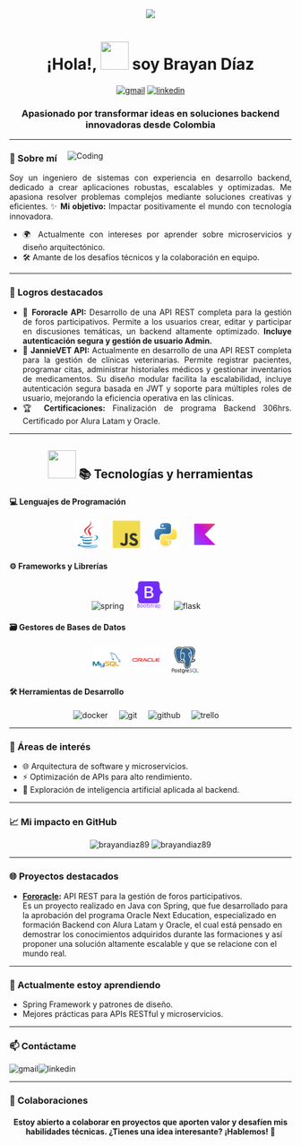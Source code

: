 <div align="center">
  <img src="https://readme-typing-svg.herokuapp.com?font=Architects+Daughter&color=FF5733&size=40&center=true&width=600&height=80&lines=¡Hola+Mundo!;Bienvenidos+a+mi+perfil;Soy+desarrollador+Backend...;Estudiante+Inteligencia+Artificial..." />
</div>
<h1 align="center">¡Hola!, <img src="https://raw.githubusercontent.com/nixin72/nixin72/master/wave.gif" width="50px" height="50px"></img> soy Brayan Díaz</h1>

<div align="center">
<a href="mailto:brayandiaz258f@gmail.com"><img align="center" src="https://img.shields.io/badge/Gmail-D14836?style=for-the-badge&logo=gmail&logoColor=white" alt="gmail"></a>
<a href="https://linkedin.com/in/brayan-diaz-dvlp" target="_blank"><img align="center" src="https://img.shields.io/badge/LinkedIn-0077B5?style=for-the-badge&logo=linkedin&logoColor=white" alt="linkedin"></a>
</div>

<h3 align="center"> 
Apasionado por transformar ideas en soluciones backend innovadoras desde Colombia
</h3>

---
<div style="clear: both; margin-top: 20px;">
  <img align="right" alt="Coding" width="400" src="https://i.pinimg.com/originals/cd/59/d6/cd59d626dc86397fe45080e6e9c7027d.gif">
</div>

### 🚀 Sobre mí
<p style="text-align: justify;">
  Soy un ingeniero de sistemas con experiencia en desarrollo backend, dedicado a crear aplicaciones robustas, escalables y optimizadas. Me apasiona resolver problemas complejos mediante soluciones creativas y eficientes.  
  ✨ <strong>Mi objetivo:</strong> Impactar positivamente el mundo con tecnología innovadora.
</p>

<ul style="text-align: justify;">
  <li>🌍 Actualmente con intereses por aprender sobre microservicios y diseño arquitectónico.</li>
  <li>🛠️ Amante de los desafíos técnicos y la colaboración en equipo.</li>
</ul>

---

### 🌟 Logros destacados
<ul style="text-align: justify;">
  <li>🚀 <strong>Fororacle API:</strong> Desarrollo de una API REST completa para la gestión de foros participativos. Permite a los usuarios crear, editar y participar en discusiones temáticas, un backend altamente optimizado. <strong>Incluye autenticación segura y gestión de usuario Admin.</strong></li>
  <li>🚀 <strong>JannieVET API:</strong> Actualmente en desarrollo de una API REST completa para la gestión de clínicas veterinarias. Permite registrar pacientes, programar citas, administrar historiales médicos y gestionar inventarios de medicamentos. Su diseño modular facilita la escalabilidad, incluye autenticación segura basada en JWT y soporte para múltiples roles de usuario, mejorando la eficiencia operativa en las clínicas.</li>
  <li>🏆 <strong>Certificaciones:</strong> Finalización de programa Backend 306hrs. Certificado por Alura Latam y Oracle.</li>
</ul>

---

<h2 align="center"> <img src="https://media2.giphy.com/media/QssGEmpkyEOhBCb7e1/giphy.gif?cid=ecf05e47a0n3gi1bfqntqmob8g9aid1oyj2wr3ds3mg700bl&rid=giphy.gif" width="50px" height="50px"> 📚 Tecnologías y herramientas</h2>

#### **💻 Lenguajes de Programación**
<p align="center">
  <img src="https://raw.githubusercontent.com/devicons/devicon/master/icons/java/java-original.svg" alt="java" width="50" height="50" />&nbsp;&nbsp;&nbsp;&nbsp;
  <img src="https://raw.githubusercontent.com/devicons/devicon/master/icons/javascript/javascript-original.svg" alt="javascript" width="50" height="50" />&nbsp;&nbsp;&nbsp;&nbsp;
  <img src="https://raw.githubusercontent.com/devicons/devicon/master/icons/python/python-original.svg" alt="python" width="50" height="50" />&nbsp;&nbsp;&nbsp;&nbsp;
  <img src="https://raw.githubusercontent.com/devicons/devicon/master/icons/kotlin/kotlin-original.svg" alt="kotlin" width="50" height="50" />&nbsp;&nbsp;&nbsp;&nbsp;
</p>

#### **⚙️ Frameworks y Librerías**
<p align="center">
  <img src="https://www.vectorlogo.zone/logos/springio/springio-icon.svg" alt="spring" width="50" height="50" />&nbsp;&nbsp;&nbsp;&nbsp;
  <img src="https://raw.githubusercontent.com/devicons/devicon/master/icons/bootstrap/bootstrap-plain-wordmark.svg" alt="bootstrap" width="50" height="50" />&nbsp;&nbsp;&nbsp;&nbsp;
  <img src="https://cdn.jsdelivr.net/npm/simple-icons@v4/icons/flask.svg" alt="flask" width="50" height="50" />&nbsp;&nbsp;&nbsp;&nbsp;
</p>

#### **🗃️ Gestores de Bases de Datos**
<p align="center">
  <img src="https://raw.githubusercontent.com/devicons/devicon/master/icons/mysql/mysql-original-wordmark.svg" alt="mysql" width="50" height="50" />&nbsp;&nbsp;&nbsp;&nbsp;
  <img src="https://raw.githubusercontent.com/devicons/devicon/master/icons/oracle/oracle-original.svg" alt="oracle" width="50" height="50" />&nbsp;&nbsp;&nbsp;&nbsp;
  <img src="https://raw.githubusercontent.com/devicons/devicon/master/icons/postgresql/postgresql-original-wordmark.svg" alt="postgresql" width="50" height="50" />&nbsp;&nbsp;&nbsp;&nbsp;
</p>

#### **🛠️ Herramientas de Desarrollo**
<p align="center">
  <img src="https://www.vectorlogo.zone/logos/docker/docker-icon.svg" alt="docker" width="50" height="50" />&nbsp;&nbsp;&nbsp;&nbsp;
  <img src="https://www.vectorlogo.zone/logos/git-scm/git-scm-icon.svg" alt="git" width="50" height="50" />&nbsp;&nbsp;&nbsp;&nbsp;
  <img src="https://cdn.jsdelivr.net/npm/simple-icons@v4/icons/github.svg" alt="github" width="50" height="50" />&nbsp;&nbsp;&nbsp;&nbsp;
  <img src="https://cdn.jsdelivr.net/npm/simple-icons@v4/icons/trello.svg" alt="trello" width="50" height="50" />&nbsp;&nbsp;&nbsp;&nbsp;
</p>

---

### 🎯 Áreas de interés
- 🌐 Arquitectura de software y microservicios.  
- ⚡ Optimización de APIs para alto rendimiento.  
- 🤖 Exploración de inteligencia artificial aplicada al backend.  

---

### 📈 Mi impacto en GitHub
<p align="center">
  <img src="https://github-readme-stats.vercel.app/api?username=brayandiaz89&show_icons=true&locale=es" alt="brayandiaz89" />
  <img src="https://github-readme-streak-stats.herokuapp.com/?user=brayandiaz89&theme=default" alt="brayandiaz89" />
</p>

---

### 🌐 Proyectos destacados
- **[Fororacle](https://github.com/BrayanDiaz89/API_Rest-ForOracle):** API REST para la gestión de foros participativos.  
Es un proyecto realizado en Java con Spring, que fue desarrollado para la aprobación del programa Oracle Next Education, especializado en formación Backend con Alura Latam y Oracle, el cual está pensado en demostrar los conocimientos adquiridos durante las formaciones y así proponer una solución altamente escalable y que se relacione con el mundo real.

---

### 🌱 Actualmente estoy aprendiendo
- Spring Framework y patrones de diseño.  
- Mejores prácticas para APIs RESTful y microservicios.  

---

### 📫 Contáctame 
<a href="mailto:brayandiaz258f@gmail.com"><img align="left" src="https://img.shields.io/badge/Gmail-D14836?style=for-the-badge&logo=gmail&logoColor=white" alt="gmail"></a>
<a href="https://linkedin.com/in/brayan-diaz-dvlp"><img align="left" src="https://img.shields.io/badge/LinkedIn-0077B5?style=for-the-badge&logo=linkedin&logoColor=white" alt="linkedin"></a>

<br style="clear: both;">

---

### 🤝 Colaboraciones
<h4 align="center">Estoy abierto a colaborar en proyectos que aporten valor y desafíen mis habilidades técnicas. ¿Tienes una idea interesante? ¡Hablemos! 🚀</h4>







